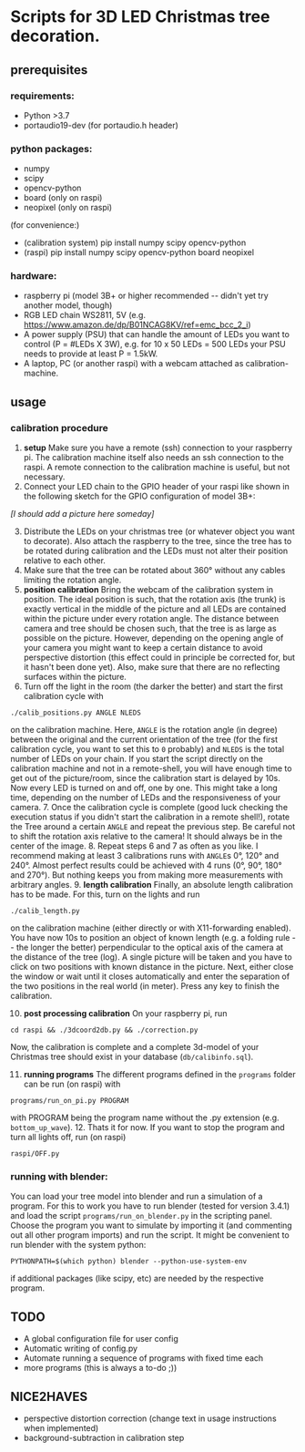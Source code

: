 # Scripts for 3D LED Christmas tree decoration.

## prerequisites

### requirements:
 - Python >3.7 
 - portaudio19-dev (for portaudio.h header)

### python packages:

 - numpy
 - scipy
 - opencv-python
 - board (only on raspi)
 - neopixel (only on raspi)
 
(for convenience:)

 - (calibration system) pip install numpy scipy opencv-python
 - (raspi) pip install numpy scipy opencv-python board neopixel
 
### hardware:

 - raspberry pi (model 3B+ or higher recommended --  didn't yet try another model, though)
 - RGB LED chain WS2811, 5V (e.g. https://www.amazon.de/dp/B01NCAG8KV/ref=emc_bcc_2_i)
 - A power supply (PSU) that can handle the amount of LEDs you want to control (P = #LEDs X 3W), e.g. for 10 x 50 LEDs = 500 LEDs your PSU needs to provide at least P = 1.5kW.
 - A laptop, PC (or another raspi) with a webcam attached as calibration-machine.
 
## usage

### calibration procedure

1. **setup** Make sure you have a remote (ssh) connection to your raspberry pi. The calibration machine itself also needs an ssh connection to the raspi. A remote connection to the calibration machine is useful, but not necessary.
2. Connect your LED chain to the GPIO header of your raspi like shown in the following sketch for the GPIO configuration of model 3B+:  

  *[I should add a picture here someday]*
  
3. Distribute the LEDs on your christmas tree (or whatever object you want to decorate). Also attach the raspberry to the tree, since the tree has to be rotated during calibration and the LEDs must not alter their position relative to each other.
4. Make sure that the tree can be rotated about 360° without any cables limiting the rotation angle.
5. **position calibration** Bring the webcam of the calibration system in position. The ideal position is such, that the rotation axis (the trunk) is exactly vertical in the middle of the picture and all LEDs are contained within the picture under every rotation angle. The distance between camera and tree should be chosen such, that the tree is as large as possible on the picture. However, depending on the opening angle of your camera you might want to keep a certain distance to avoid perspective distortion (this effect could in principle be corrected for, but it hasn't been done yet). Also, make sure that there are no reflecting surfaces within the picture.
6. Turn off the light in the room (the darker the better) and start the first calibration cycle with 

  ```./calib_positions.py ANGLE NLEDS```

  on the calibration machine. Here, ```ANGLE``` is the rotation angle (in degree) between the original and the current orientation of the tree (for the first calibration cycle, you want to set this to ```0``` probably) and ```NLEDS``` is the total number of LEDs on your chain. If you start the script directly on the calibration machine and not in a remote-shell, you will have enough time to get out of the picture/room, since the calibration start is delayed by 10s. Now every LED is turned on and off, one by one. This might take a long time, depending on the number of LEDs and the responsiveness of your camera.
7. Once the calibration cycle is complete (good luck checking the execution status if you didn't start the calibration in a remote shell!), rotate the Tree around a certain ```ANGLE``` and repeat the previous step. Be careful not to shift the rotation axis relative to the camera! It should always be in the center of the image.
8. Repeat steps 6 and 7 as often as you like. I recommend making at least 3 calibrations runs with ```ANGLE```s 0°, 120° and 240°. Almost perfect results could be achieved with 4 runs (0°, 90°, 180° and 270°). But nothing keeps you from making more measurements with arbitrary angles.
9. **length calibration** Finally, an absolute length calibration has to be made. For this, turn on the lights and run

  ```./calib_length.py ```
  
 on the calibration machine (either directly or with X11-forwarding enabled). You have now 10s to position an object of known length (e.g. a folding rule -- the longer the better) perpendicular to the optical axis of the camera at the distance of the tree (log). A single picture will be taken and you have to click on two positions with known distance in the picture. Next, either close the window or wait until it closes automatically and enter the separation of the two positions in the real world (in meter). Press any key to finish the calibration.
 
10. **post processing calibration** On your raspberry pi, run 

  ```cd raspi && ./3dcoord2db.py && ./correction.py```
  
  Now, the calibration is complete and a complete 3d-model of your Christmas tree should exist in
  your database (```db/calibinfo.sql```).

11. **running programs** The different programs defined in the ```programs``` folder can be run (on raspi) with

  ```programs/run_on_pi.py PROGRAM```
  
  with PROGRAM being the program name without the .py extension (e.g. ```bottom_up_wave```).
12. Thats it for now. If you want to stop the program and turn all lights off, run (on raspi)

  ```raspi/OFF.py ```
   
### running with blender:

You can load your tree model into blender and run a simulation of a program. For this to work you have to run blender (tested for version 3.4.1) and load the script ```programs/run_on_blender.py``` in the scripting panel. Choose the program you want to simulate by importing it (and commenting out all other program imports) and run the script.
It might be convenient to run blender with the system python:

  ```PYTHONPATH=$(which python) blender --python-use-system-env```

if additional packages (like scipy, etc) are needed by the respective program.


## TODO
- A global configuration file for user config
- Automatic writing of config.py
- Automate running a sequence of programs with fixed time each
- more programs (this is always a to-do ;))

## NICE2HAVES
- perspective distortion correction (change text in usage instructions when implemented)
- background-subtraction in calibration step